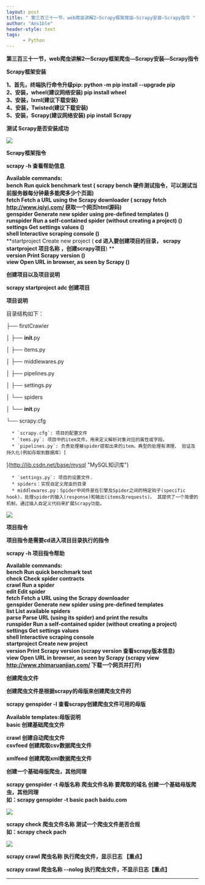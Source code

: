 ```yaml
---
layout: post
title: " 第三百三十一节，web爬虫讲解2—Scrapy框架爬虫—Scrapy安装—Scrapy指令 "
author: "Ans1ble"
header-style: text
tags:
      - Python
---
```


**第三百三十一节，web爬虫讲解2—Scrapy框架爬虫—Scrapy安装—Scrapy指令**



****Scrapy框架安装****

**1、首先，终端执行命令升级pip: python -m pip install --upgrade pip**  
 **2、安装，wheel(建议网络安装) pip install wheel**  
 **3、安装，lxml(建议下载安装)**  
 **4、安装，Twisted(建议下载安装)**  
 **5、安装，Scrapy(建议网络安装) pip install Scrapy**

**测试 **Scrapy是否安装成功****

****![](https://images2017.cnblogs.com/blog/955761/201707/955761-20170728035116727-47164665.png)****



******Scrapy框架指令******

**scrapy -h  查看帮助信息**

**Available commands:**  
 **bench Run quick benchmark test ( scrapy bench
硬件测试指令，可以测试当前服务器每分钟最多能爬多少个页面)**  
 **fetch   Fetch a URL using the Scrapy downloader ( **scrapy fetch
http://www.iqiyi.com/  获取一个网页html源码**)**  
 **genspider   Generate new spider using pre-defined templates ()**  
 **runspider Run a self-contained spider (without creating a project) ()**  
 **settings   Get settings values ()**  
 **shell Interactive scraping console ()**  
 **startproject Create new project ( **cd 进入要创建项目的目录， scrapy startproject 项目名称
，创建scrapy项目**) **  
 **version   Print Scrapy version ()**  
 **view    Open URL in browser, as seen by Scrapy ()**



**创建项目以及项目说明**

******scrapy startproject adc  创建项目******

**项目说明**

目录结构如下：

├── firstCrawler

│   ├── __init__.py

│   ├── items.py

│   ├── middlewares.py

│   ├── pipelines.py

│   ├── settings.py

│   └── spiders

│       └── __init__.py

└── scrapy.cfg

      * `scrapy.cfg`: 项目的配置文件
      * `tems.py`: 项目中的item文件，用来定义解析对象对应的属性或字段。
      * `pipelines.py`: 负责处理被spider提取出来的item。典型的处理有清理、 验证及持久化(例如存取到数据库）[  
](http://lib.csdn.net/base/mysql "MySQL知识库")

      * `settings.py`: 项目的设置文件. 
      * spiders：实现自定义爬虫的目录 
      * middlewares.py：Spider中间件是在引擎及Spider之间的特定钩子(specific hook)，处理spider的输入(response)和输出(items及requests)。 其提供了一个简便的机制，通过插入自定义代码来扩展Scrapy功能。

![](https://images2017.cnblogs.com/blog/955761/201707/955761-20170728143410305-484420184.png)



**项目指令**

**项目指令是需要cd进入项目目录执行的指令**

**scrapy -h  项目指令帮助**

**Available commands:**  
 **bench Run quick benchmark test**  
 **check Check spider contracts**  
 **crawl    Run a spider**  
 **edit    Edit spider**  
 **fetch  Fetch a URL using the Scrapy downloader**  
 **genspider   Generate new spider using pre-defined templates**  
 **list  List available spiders**  
 **parse Parse URL (using its spider) and print the results**  
 **runspider Run a self-contained spider (without creating a project)**  
 **settings    Get settings values**  
 **shell Interactive scraping console**  
 **startproject  Create new project**  
 **version      Print Scrapy version (scrapy version  查看scrapy版本信息)**  
 **view   Open URL in browser, as seen by Scrapy (scrapy view
http://www.zhimaruanjian.com/  下载一个网页并打开)**



**创建爬虫文件**

**创建爬虫文件是根据scrapy的母版来创建爬虫文件的**

**scrapy genspider -l  查看scrapy创建爬虫文件可用的母版**

**Available templates:母版说明**  
 **basic     创建基础爬虫文件**

**crawl    创建自动爬虫文件**  
 **csvfeed      创建爬取csv数据爬虫文件**

**xmlfeed  创建爬取xml数据爬虫文件**

**创建一个基础母版爬虫，其他同理**

**scrapy genspider  -t  母版名称  爬虫文件名称  要爬取的域名 创建一个基础母版爬虫，其他同理**  
 **如：scrapy genspider  -t  basic  pach  baidu.com**

**![](https://images2017.cnblogs.com/blog/955761/201707/955761-20170728153746602-1163835662.png)**



**scrapy check 爬虫文件名称 测试一个爬虫文件是否合规**  
 **如：scrapy check pach**

![](https://images2017.cnblogs.com/blog/955761/201707/955761-20170728154755977-668476286.png)



**scrapy crawl 爬虫名称   执行爬虫文件，显示日志 【重点】**

**scrapy crawl 爬虫名称 --nolog   执行爬虫文件，不显示日志【重点】**

** **



